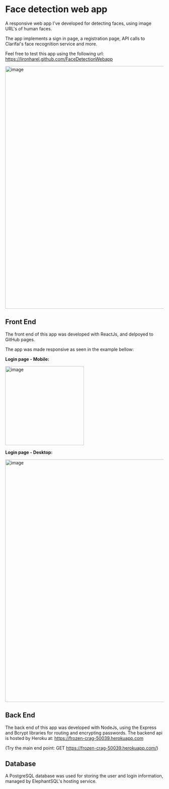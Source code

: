 # Face detection web app
A responsive web app I've developed for detecting faces, using image URL's of human faces.

The app implements a sign in page, a registration page, API calls to Clarifai's face recognition service and more.

Feel free to test this app using the following url: https://lironharel.github.com/FaceDetectionWebapp

<img width="768" alt="image" src="https://user-images.githubusercontent.com/44953386/201520225-30bab543-34d0-44e3-b79b-537a4d26bf9c.png">


## Front End 
The front end of this app was developed with ReactJs, and delpoyed to GitHub pages.

The app was made responsive as seen in the example bellow:


**Login page - Mobile:**

<img width="250" alt="image" src="https://user-images.githubusercontent.com/44953386/201520459-32e63f4b-bc5e-4046-86c6-99c498e928e2.png">

**Login page - Desktop:**

<img width="768" alt="image" src="https://user-images.githubusercontent.com/44953386/201520366-3666d485-21d5-4ab9-9eff-3a6ea1255b2f.png">



## Back End 
The back end of this app was developed with NodeJs, using the Express and Bcrypt libraries for routing and encrypting passwords.
The backend api is hosted by Heroku at: https://frozen-crag-50039.herokuapp.com

(Try the main end point: GET https://frozen-crag-50039.herokuapp.com/)

## Database
A PostgreSQL database was used for storing the user and login information, managed by ElephantSQL's hosting service. 
